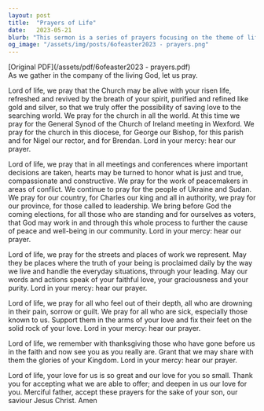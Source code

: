 ```yaml
---
layout: post
title:  "Prayers of Life"
date:   2023-05-21
blurb: "This sermon is a series of prayers focusing on the theme of life, drawing from the Christian belief in the resurrection. It includes prayers for the church, for political and community leaders, for places of work and for those who are suffering. It ends with a prayer of thanksgiving and a call for deeper love for God."
og_image: "/assets/img/posts/6ofeaster2023 - prayers.png"
---
```

[Original PDF](/assets/pdf/6ofeaster2023 - prayers.pdf)    
As we gather in the company of the living God, let us pray.

Lord of life, we pray that the Church may be alive with your risen life, refreshed and revived by the breath of your spirit, purified and refined like gold and silver, so that we truly offer the possibility of saving love to the searching world. We pray for the church in all the world. At this time we pray for the General Synod of the Church of Ireland meeting in Wexford. We pray for the church in this diocese, for George our Bishop, for this parish and for Nigel our rector, and for Brendan. Lord in your mercy: hear our prayer.

Lord of life, we pray that in all meetings and conferences where important decisions are taken, hearts may be turned to honor what is just and true, compassionate and constructive. We pray for the work of peacemakers in areas of conflict. We continue to pray for the people of Ukraine and Sudan. We pray for our country, for Charles our king and all in authority, we pray for our province, for those called to leadership. We bring before God the coming elections, for all those who are standing and for ourselves as voters, that God may work in and through this whole process to further the cause of peace and well-being in our community. Lord in your mercy: hear our prayer.

Lord of life, we pray for the streets and places of work we represent. May they be places where the truth of your being is proclaimed daily by the way we live and handle the everyday situations, through your leading. May our words and actions speak of your faithful love, your graciousness and your purity. Lord in your mercy: hear our prayer.

Lord of life, we pray for all who feel out of their depth, all who are drowning in their pain, sorrow or guilt. We pray for all who are sick, especially those known to us. Support them in the arms of your love and fix their feet on the solid rock of your love. Lord in your mercy: hear our prayer.

Lord of life, we remember with thanksgiving those who have gone before us in the faith and now see you as you really are. Grant that we may share with them the glories of your Kingdom. Lord in your mercy: hear our prayer.

Lord of life, your love for us is so great and our love for you so small. Thank you for accepting what we are able to offer; and deepen in us our love for you. Merciful father, accept these prayers for the sake of your son, our saviour Jesus Christ. Amen
